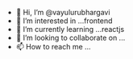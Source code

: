 - 👋 Hi, I’m @vayulurubhargavi
- 👀 I’m interested in ...frontend
- 🌱 I’m currently learning ...reactjs
- 💞️ I’m looking to collaborate on ...
- 📫 How to reach me ...

<!---
vayulurubhargavi/vayulurubhargavi is a ✨ special ✨ repository because its `README.md` (this file) appears on your GitHub profile.
You can click the Preview link to take a look at your changes.
--->
